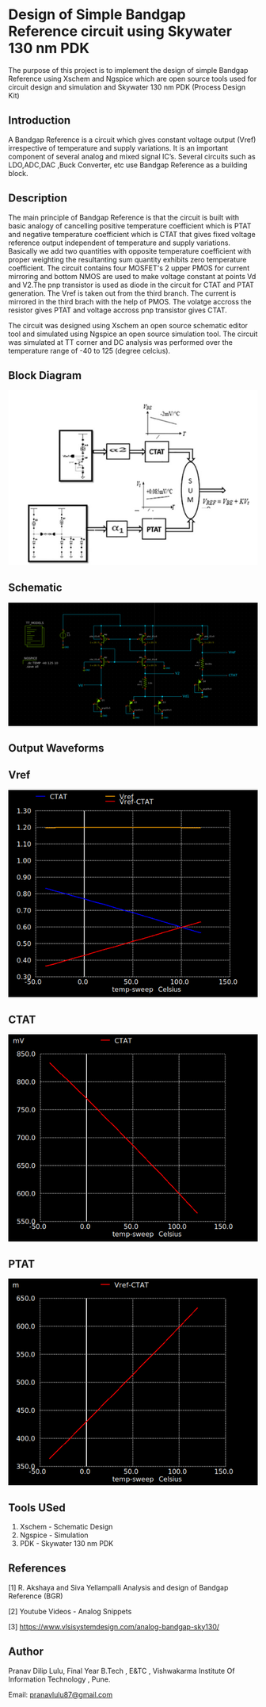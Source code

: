 # Design of Simple Bandgap Reference circuit using Skywater 130 nm PDK

The purpose of this project is to implement the design of simple Bandgap Reference using Xschem and Ngspice which are  open source tools used for circuit design and simulation and Skywater 130 nm PDK (Process Design Kit)  

## Introduction

A Bandgap Reference is a circuit which gives constant voltage output (Vref) irrespective of temperature and supply variations. It is an important component of several analog and mixed signal IC’s.
Several circuits such as LDO,ADC,DAC ,Buck Converter, etc use Bandgap Reference as a building block.

## Description 

The main principle of Bandgap Reference is that the circuit is built with basic analogy of cancelling positive temperature coefficient which is PTAT and negative temperature coefficient which is CTAT that gives fixed voltage reference output independent of temperature and supply variations.
Basically we add two quantities with opposite temperature coefficient with proper weighting the resultanting sum quantity exhibits zero temperature coefficient.
The circuit contains four MOSFET's 2 upper PMOS for current mirroring and bottom NMOS are used to make voltage constant at points Vd and V2.The pnp transistor is used as diode in the circuit for CTAT and PTAT generation. The Vref is taken out from the third branch. The current is mirrored in the third brach with the help of PMOS. The volatge accross the resistor gives PTAT and voltage accross pnp transistor gives CTAT.

The circuit was designed using Xschem an open source schematic editor tool and  simulated using Ngspice an open source simulation tool. The circuit was simulated at TT corner and DC analysis was  performed over the temperature range of -40 to 125 (degree celcius). 

## Block Diagram 

![](Schematic%20%26%20Outputs/BGR_Block_Diagram.PNG)

## Schematic  

![](Schematic%20%26%20Outputs/BGR_Schematic.png) 

## Output Waveforms 

## Vref   

![](Schematic%20%26%20Outputs/BGR_Output.png) 

## CTAT 

![](Schematic%20%26%20Outputs/CTAT_Output.png) 

## PTAT 

![](Schematic%20%26%20Outputs/PTAT_Output.png) 

## Tools USed

1. Xschem  - Schematic Design 
2. Ngspice - Simulation
3. PDK - Skywater 130 nm PDK


## References

[1]  R. Akshaya and Siva Yellampalli  Analysis and design of Bandgap Reference (BGR) 

[2]  Youtube Videos - Analog Snippets

[3]  https://www.vlsisystemdesign.com/analog-bandgap-sky130/

## Author 

Pranav Dilip Lulu, Final Year B.Tech , E&TC , Vishwakarma Institute Of Information Technology , Pune.

Email: pranavlulu87@gmail.com


